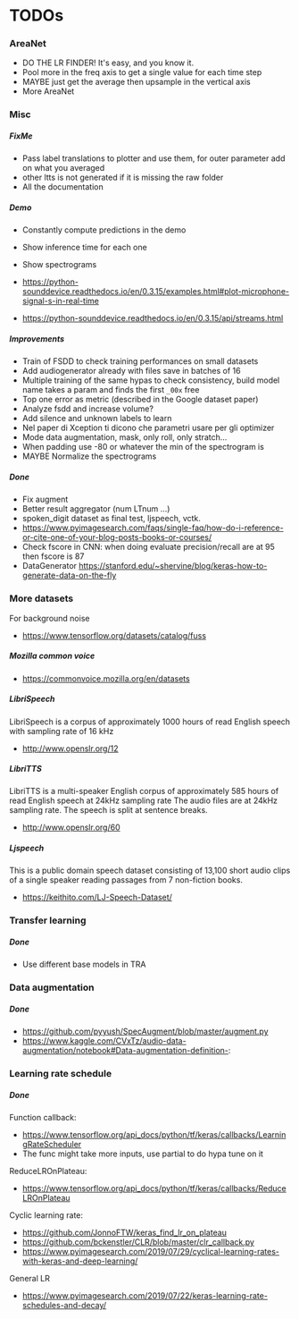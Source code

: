# TODOs

### AreaNet

* DO THE LR FINDER! It's easy, and you know it.
* Pool more in the freq axis to get a single value for each time step
* MAYBE just get the average then upsample in the vertical axis
* More AreaNet

### Misc

##### FixMe

* Pass label translations to plotter and use them, for outer parameter add on what you averaged
* other ltts is not generated if it is missing the raw folder
* All the documentation

##### Demo

* Constantly compute predictions in the demo
* Show inference time for each one
* Show spectrograms

* https://python-sounddevice.readthedocs.io/en/0.3.15/examples.html#plot-microphone-signal-s-in-real-time
* https://python-sounddevice.readthedocs.io/en/0.3.15/api/streams.html

##### Improvements

* Train of FSDD to check training performances on small datasets
* Add audiogenerator already with files save in batches of 16
* Multiple training of the same hypas to check consistency, build model name takes a param and finds the first `_00x` free
* Top one error as metric (described in the Google dataset paper)
* Analyze fsdd and increase volume?
* Add silence and unknown labels to learn
* Nel paper di Xception ti dicono che parametri usare per gli optimizer
* Mode data augmentation, mask, only roll, only stratch...
* When padding use -80 or whatever the min of the spectrogram is
* MAYBE Normalize the spectrograms

##### Done

* Fix augment
* Better result aggregator (num LTnum ...)
* spoken\_digit dataset as final test, ljspeech, vctk.
* https://www.pyimagesearch.com/faqs/single-faq/how-do-i-reference-or-cite-one-of-your-blog-posts-books-or-courses/
* Check fscore in CNN: when doing evaluate precision/recall are at 95 then fscore is 87
* DataGenerator https://stanford.edu/~shervine/blog/keras-how-to-generate-data-on-the-fly

### More datasets

For background noise

* https://www.tensorflow.org/datasets/catalog/fuss

##### Mozilla common voice

* https://commonvoice.mozilla.org/en/datasets

##### LibriSpeech

LibriSpeech is a corpus of approximately 1000 hours of read English speech with sampling rate of 16 kHz

* http://www.openslr.org/12

##### LibriTTS

LibriTTS is a multi-speaker English corpus of approximately 585 hours of read English speech at 24kHz sampling rate
The audio files are at 24kHz sampling rate. The speech is split at sentence breaks.

* http://www.openslr.org/60

##### Ljspeech

This is a public domain speech dataset consisting of 13,100 short audio clips of a single speaker reading passages from 7 non-fiction books.

* https://keithito.com/LJ-Speech-Dataset/

### Transfer learning

##### Done

* Use different base models in TRA

### Data augmentation

##### Done

* https://github.com/pyyush/SpecAugment/blob/master/augment.py
* https://www.kaggle.com/CVxTz/audio-data-augmentation/notebook#Data-augmentation-definition-:

### Learning rate schedule

##### Done

Function callback:

* https://www.tensorflow.org/api_docs/python/tf/keras/callbacks/LearningRateScheduler
* The func might take more inputs, use partial to do hypa tune on it

ReduceLROnPlateau:

* https://www.tensorflow.org/api_docs/python/tf/keras/callbacks/ReduceLROnPlateau

Cyclic learning rate:

* https://github.com/JonnoFTW/keras_find_lr_on_plateau
* https://github.com/bckenstler/CLR/blob/master/clr_callback.py
* https://www.pyimagesearch.com/2019/07/29/cyclical-learning-rates-with-keras-and-deep-learning/

General LR

* https://www.pyimagesearch.com/2019/07/22/keras-learning-rate-schedules-and-decay/
